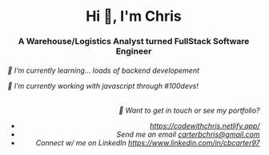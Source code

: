 <h1 align="center">Hi 👋, I'm Chris</h1>
<h3 align="center">A Warehouse/Logistics Analyst turned FullStack Software Engineer</h3>

<h6 align="left">🌱 I’m currently learning... loads of backend developement

🔭 I’m currently working with javascript through #100devs!</h6>

<h6 align="right">🚀 Want to get in touch or see my portfolio?

   - https://codewithchris.netlify.app/
   - Send me an email carterbchris@gmail.com
   - Connect w/ me on LinkedIn https://www.linkedin.com/in/cbcarter97</h6>
